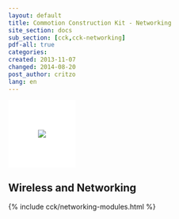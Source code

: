 ```yaml
---
layout: default
title: Commotion Construction Kit - Networking
site_section: docs
sub_section: [cck,cck-networking]
pdf-all: true
categories: 
created: 2013-11-07
changed: 2014-08-20
post_author: critzo
lang: en
---
```

<p><img src="/files/CCK_WirelessBasics_Wave2.png" class="img-responsive" style="background-color:white; padding:60px;0px;60px;0px;"><p>
<section>
<h2>Wireless and Networking</h2>
{% include cck/networking-modules.html %}
</section>
